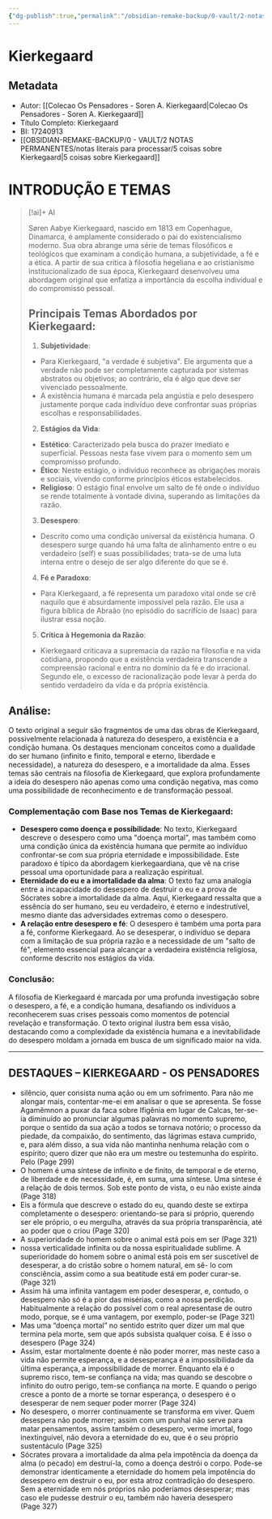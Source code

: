 ```yaml
---
{"dg-publish":true,"permalink":"/obsidian-remake-backup/0-vault/2-notas-permanentes/notas-literais-para-processar/kierkegaard/","title":"Kierkegaard","dgHomeLink":true,"dgShowLocalGraph":true,"dgShowFileTree":true,"noteIcon":""}
---
```


# Kierkegaard

## Metadata
- Autor: [[Colecao Os Pensadores - Soren A. Kierkegaard\|Colecao Os Pensadores - Soren A. Kierkegaard]]
- Título Completo: Kierkegaard
- BI: 17240913
- [[OBSIDIAN-REMAKE-BACKUP/0 - VAULT/2 NOTAS PERMANENTES/notas literais para processar/5 coisas sobre Kierkegaard\|5 coisas sobre Kierkegaard]]

# INTRODUÇÃO  E TEMAS

> [!ai]+ AI
>
> Søren Aabye Kierkegaard, nascido em 1813 em Copenhague, Dinamarca, é amplamente considerado o pai do existencialismo moderno. Sua obra abrange uma série de temas filosóficos e teológicos que examinam a condição humana, a subjetividade, a fé e a ética. A partir de sua crítica à filosofia hegeliana e ao cristianismo institucionalizado de sua época, Kierkegaard desenvolveu uma abordagem original que enfatiza a importância da escolha individual e do compromisso pessoal.
> ## Principais Temas Abordados por Kierkegaard:
> 1. **Subjetividade**:
> - Para Kierkegaard, "a verdade é subjetiva". Ele argumenta que a verdade não pode ser completamente capturada por sistemas abstratos ou objetivos; ao contrário, ela é algo que deve ser vivenciado pessoalmente.
> - A existência humana é marcada pela angústia e pelo desespero justamente porque cada indivíduo deve confrontar suas próprias escolhas e responsabilidades.
> 2. **Estágios da Vida**:
> - **Estético**: Caracterizado pela busca do prazer imediato e superficial. Pessoas nesta fase vivem para o momento sem um compromisso profundo.
> - **Ético**: Neste estágio, o indivíduo reconhece as obrigações morais e sociais, vivendo conforme princípios éticos estabelecidos.
> - **Religioso**: O estágio final envolve um salto de fé onde o indivíduo se rende totalmente à vontade divina, superando as limitações da razão.
> 3. **Desespero**:
> - Descrito como uma condição universal da existência humana. O desespero surge quando há uma falta de alinhamento entre o eu verdadeiro (self) e suas possibilidades; trata-se de uma luta interna entre o desejo de ser algo diferente do que se é.
> 4. **Fé e Paradoxo**:
> - Para Kierkegaard, a fé representa um paradoxo vital onde se crê naquilo que é absurdamente impossível pela razão. Ele usa a figura bíblica de Abraão (no episódio do sacrifício de Isaac) para ilustrar essa noção.
> 5. **Crítica à Hegemonia da Razão**:
> - Kierkegaard criticava a supremacia da razão na filosofia e na vida cotidiana, propondo que a existência verdadeira transcende a compreensão racional e entra no domínio da fé e do irracional. Segundo ele, o excesso de racionalização pode levar à perda do sentido verdadeiro da vida e da própria existência.

## Análise:
O texto original a seguir são fragmentos de uma das obras de Kierkegaard, possivelmente relacionada à natureza do desespero, a existência e a condição humana. Os destaques mencionam conceitos como a dualidade do ser humano (infinito e finito, temporal e eterno, liberdade e necessidade), a natureza do desespero, e a imortalidade da alma. Esses temas são centrais na filosofia de Kierkegaard, que explora profundamente a ideia do desespero não apenas como uma condição negativa, mas como uma possibilidade de reconhecimento e de transformação pessoal.

### Complementação com Base nos Temas de Kierkegaard:
- **Desespero como doença e possibilidade**: No texto, Kierkegaard descreve o desespero como uma "doença mortal", mas também como uma condição única da existência humana que permite ao indivíduo confrontar-se com sua própria eternidade e impossibilidade. Este paradoxo é típico da abordagem kierkegaardiana, que vê na crise pessoal uma oportunidade para a realização espiritual.
- **Eternidade do eu e a imortalidade da alma**: O texto faz uma analogia entre a incapacidade do desespero de destruir o eu e a prova de Sócrates sobre a imortalidade da alma. Aqui, Kierkegaard ressalta que a essência do ser humano, seu eu verdadeiro, é eterno e indestrutível, mesmo diante das adversidades extremas como o desespero.
- **A relação entre desespero e fé**: O desespero é também uma porta para a fé, conforme Kierkegaard. Ao se desesperar, o indivíduo se depara com a limitação de sua própria razão e a necessidade de um "salto de fé", elemento essencial para alcançar a verdadeira existência religiosa, conforme descrito nos estágios da vida.

### Conclusão:
A filosofia de Kierkegaard é marcada por uma profunda investigação sobre o desespero, a fé, e a condição humana, desafiando os indivíduos a reconhecerem suas crises pessoais como momentos de potencial revelação e transformação. O texto original ilustra bem essa visão, destacando como a complexidade da existência humana e a inevitabilidade do desespero moldam a jornada em busca de um significado maior na vida.

---

## DESTAQUES – KIERKEGAARD - OS PENSADORES
- silêncio, quer consista numa ação ou em um sofrimento. Para não me alongar mais, contentar-me-ei em analisar o que se apresenta. Se fosse Agamêmnon a puxar da faca sobre Ifigênia em lugar de Calcas, ter-se-ia diminuído ao pronunciar algumas palavras no momento supremo, porque o sentido da sua ação a todos se tornava notório; o processo da piedade, da compaixão, do sentimento, das lágrimas estava cumprido, e, para além disso, a sua vida não mantinha nenhuma relação com o espírito; quero dizer que não era um mestre ou testemunha do espírito. Pelo (Page 299)
- O homem é uma síntese de infinito e de finito, de temporal e de eterno, de liberdade e de necessidade, é, em suma, uma síntese. Uma síntese é a relação de dois termos. Sob este ponto de vista, o eu não existe ainda (Page 318)
- Eis a fórmula que descreve o estado do eu, quando deste se extirpa completamente o desespero: orientando-se para si próprio, querendo ser ele próprio, o eu mergulha, através da sua própria transparência, até ao poder que o criou (Page 320)
- A superioridade do homem sobre o animal está pois em ser (Page 321)
- nossa verticalidade infinita ou da nossa espiritualidade sublime. A superioridade do homem sobre o animal está pois em ser suscetível de desesperar, a do cristão sobre o homem natural, em sê- lo com consciência, assim como a sua beatitude está em poder curar-se. (Page 321)
- Assim há uma infinita vantagem em poder desesperar, e, contudo, o desespero não só é a pior das misérias, como a nossa perdição. Habitualmente a relação do possível com o real apresentase de outro modo, porque, se é uma vantagem, por exemplo, poder-se (Page 321)
- Mas uma “doença mortal” no sentido estrito quer dizer um mal que termina pela morte, sem que após subsista qualquer coisa. E é isso o desespero (Page 324)
- Assim, estar mortalmente doente é não poder morrer, mas neste caso a vida não permite esperança, e a desesperança é a impossibilidade da última esperança, a impossibilidade de morrer. Enquanto ela é o supremo risco, tem-se confiança na vida; mas quando se descobre o infinito do outro perigo, tem-se confiança na morte. E quando o perigo cresce a ponto de a morte se tornar esperança, o desespero é o desesperar de nem sequer poder morrer (Page 324)
- No desespero, o morrer continuamente se transforma em viver. Quem desespera não pode morrer; assim com um punhal não serve para matar pensamentos, assim também o desespero, verme imortal, fogo inextinguível, não devora a eternidade do eu, que é o seu próprio sustentáculo (Page 325)
- Sócrates provara a imortalidade da alma pela impotência da doença da alma (o pecado) em destruí-la, como a doença destrói o corpo. Pode-se demonstrar identicamente a eternidade do homem pela impotência do desespero em destruir o eu, por esta atroz contradição do desespero. Sem a eternidade em nós próprios não poderíamos desesperar; mas caso ele pudesse destruir o eu, também não haveria desespero (Page 327)
